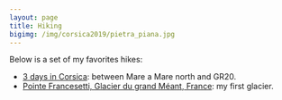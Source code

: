 ```yaml
---
layout: page
title: Hiking
bigimg: /img/corsica2019/pietra_piana.jpg
---
```


Below is a set of my favorites hikes:
- [3 days in Corsica](https://www.jscholler.com/pages/corsica2019/): between Mare a Mare north and GR20.
- [Pointe Francesetti, Glacier du grand Méant, France](https://www.jscholler.com/pages/pointe_francesetti/): my first glacier.
